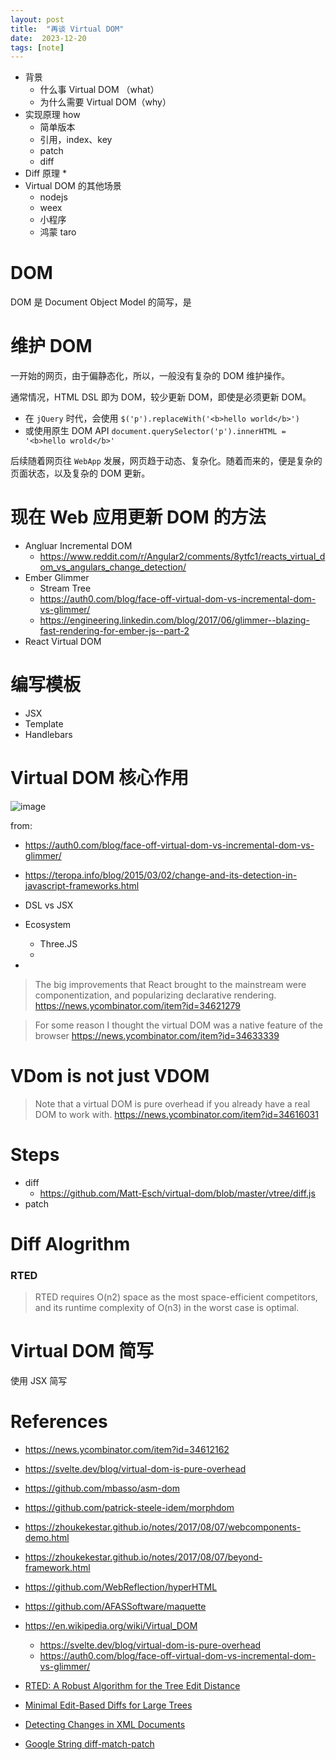 ```yaml
---
layout: post
title:  "再谈 Virtual DOM"
date:  2023-12-20
tags: [note]
---
```



* 背景
  * 什么事 Virtual DOM （what）
  * 为什么需要 Virtual DOM（why）
* 实现原理 how
  * 简单版本
  * 引用，index、key
  * patch
  * diff
* Diff 原理
  *
* Virtual DOM 的其他场景
  * nodejs
  * weex
  * 小程序
  * 鸿蒙 taro

# DOM

  DOM 是 Document Object Model 的简写，是


# 维护 DOM

  一开始的网页，由于偏静态化，所以，一般没有复杂的 DOM 维护操作。

  通常情况，HTML DSL 即为 DOM，较少更新 DOM，即使是必须更新 DOM。
  * 在 `jQuery` 时代，会使用 `$('p').replaceWith('<b>hello world</b>')`
  * 或使用原生 DOM API `document.querySelector('p').innerHTML = '<b>hello wrold</b>'`

  后续随着网页往 `WebApp` 发展，网页趋于动态、复杂化。随着而来的，便是复杂的页面状态，以及复杂的 DOM 更新。


# 现在 Web 应用更新 DOM 的方法

* Angluar Incremental DOM
  * https://www.reddit.com/r/Angular2/comments/8ytfc1/reacts_virtual_dom_vs_angulars_change_detection/
* Ember Glimmer
  * Stream Tree
  * https://auth0.com/blog/face-off-virtual-dom-vs-incremental-dom-vs-glimmer/
  * https://engineering.linkedin.com/blog/2017/06/glimmer--blazing-fast-rendering-for-ember-js--part-2
* React Virtual DOM

# 编写模板

* JSX
* Template
* Handlebars



# Virtual DOM 核心作用

![image](https://github.com/zhoukekestar/notes/assets/7157346/9db66f3b-d2f0-4797-b407-e1e1862e1c88)

from:
* https://auth0.com/blog/face-off-virtual-dom-vs-incremental-dom-vs-glimmer/
* https://teropa.info/blog/2015/03/02/change-and-its-detection-in-javascript-frameworks.html



* DSL vs JSX
* Ecosystem
  * Three.JS
  *
*

> The big improvements that React brought to the mainstream were componentization, and popularizing declarative rendering.
> https://news.ycombinator.com/item?id=34621279

> For some reason I thought the virtual DOM was a native feature of the browser
> https://news.ycombinator.com/item?id=34633339

# VDom is not just VDOM

> Note that a virtual DOM is pure overhead if you already have a real DOM to work with.
> https://news.ycombinator.com/item?id=34616031
>


# Steps

* diff
  * https://github.com/Matt-Esch/virtual-dom/blob/master/vtree/diff.js
* patch



# Diff Alogrithm

### RTED

> RTED requires O(n2) space as the most space-efficient competitors, and its runtime complexity of O(n3) in the worst case is optimal.


# Virtual DOM 简写

  使用 JSX 简写


# References

* https://news.ycombinator.com/item?id=34612162
* https://svelte.dev/blog/virtual-dom-is-pure-overhead
* https://github.com/mbasso/asm-dom
* https://github.com/patrick-steele-idem/morphdom
* https://zhoukekestar.github.io/notes/2017/08/07/webcomponents-demo.html
* https://zhoukekestar.github.io/notes/2017/08/07/beyond-framework.html
* https://github.com/WebReflection/hyperHTML
* https://github.com/AFASSoftware/maquette

* https://en.wikipedia.org/wiki/Virtual_DOM
  * https://svelte.dev/blog/virtual-dom-is-pure-overhead
  * https://auth0.com/blog/face-off-virtual-dom-vs-incremental-dom-vs-glimmer/


* [RTED: A Robust Algorithm for the Tree Edit Distance](https://vldb.org/pvldb/vol5/p334_mateuszpawlik_vldb2012.pdf)
* [Minimal Edit-Based Diffs for Large Trees](https://dl.acm.org/doi/pdf/10.1145/3340531.3412026)
* [Detecting Changes in XML Documents](https://people.cs.rutgers.edu/~amelie/papers/2002/diff.pdf)
* [Google String diff-match-patch](https://github.com/google/diff-match-patch)
